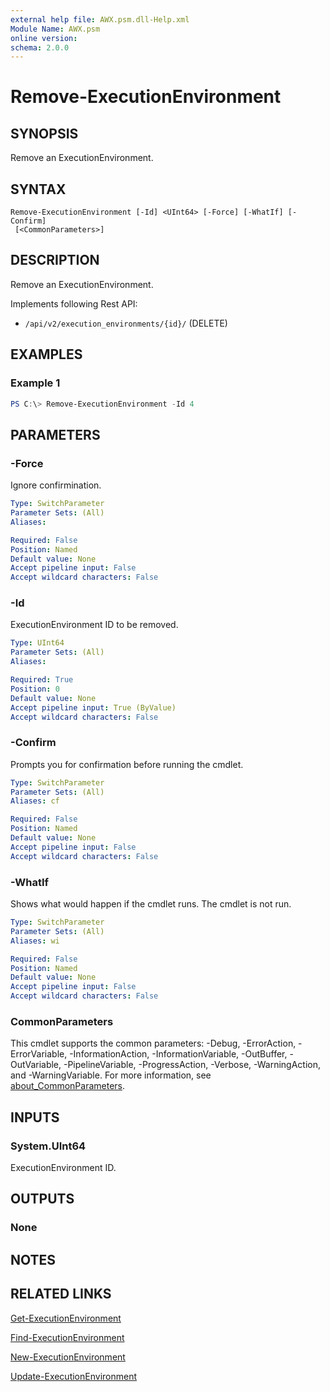 ```yaml
---
external help file: AWX.psm.dll-Help.xml
Module Name: AWX.psm
online version:
schema: 2.0.0
---
```


# Remove-ExecutionEnvironment

## SYNOPSIS
Remove an ExecutionEnvironment.

## SYNTAX

```
Remove-ExecutionEnvironment [-Id] <UInt64> [-Force] [-WhatIf] [-Confirm]
 [<CommonParameters>]
```

## DESCRIPTION
Remove an ExecutionEnvironment.

Implements following Rest API:  
- `/api/v2/execution_environments/{id}/` (DELETE)

## EXAMPLES

### Example 1
```powershell
PS C:\> Remove-ExecutionEnvironment -Id 4
```

## PARAMETERS

### -Force
Ignore confirmination.

```yaml
Type: SwitchParameter
Parameter Sets: (All)
Aliases:

Required: False
Position: Named
Default value: None
Accept pipeline input: False
Accept wildcard characters: False
```

### -Id
ExecutionEnvironment ID to be removed.

```yaml
Type: UInt64
Parameter Sets: (All)
Aliases:

Required: True
Position: 0
Default value: None
Accept pipeline input: True (ByValue)
Accept wildcard characters: False
```

### -Confirm
Prompts you for confirmation before running the cmdlet.

```yaml
Type: SwitchParameter
Parameter Sets: (All)
Aliases: cf

Required: False
Position: Named
Default value: None
Accept pipeline input: False
Accept wildcard characters: False
```

### -WhatIf
Shows what would happen if the cmdlet runs.
The cmdlet is not run.

```yaml
Type: SwitchParameter
Parameter Sets: (All)
Aliases: wi

Required: False
Position: Named
Default value: None
Accept pipeline input: False
Accept wildcard characters: False
```

### CommonParameters
This cmdlet supports the common parameters: -Debug, -ErrorAction, -ErrorVariable, -InformationAction, -InformationVariable, -OutBuffer, -OutVariable, -PipelineVariable, -ProgressAction, -Verbose, -WarningAction, and -WarningVariable. For more information, see [about_CommonParameters](http://go.microsoft.com/fwlink/?LinkID=113216).

## INPUTS

### System.UInt64
ExecutionEnvironment ID.

## OUTPUTS

### None
## NOTES

## RELATED LINKS

[Get-ExecutionEnvironment](Get-ExecutionEnvironment.md)

[Find-ExecutionEnvironment](Find-ExecutionEnvironment.md)

[New-ExecutionEnvironment](New-ExecutionEnvironment.md)

[Update-ExecutionEnvironment](Update-ExecutionEnvironment.md)
